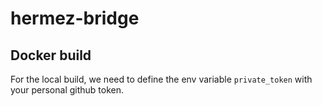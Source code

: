 # hermez-bridge


## Docker build
For the local build, we need to define the env variable `private_token` with your personal github token.
